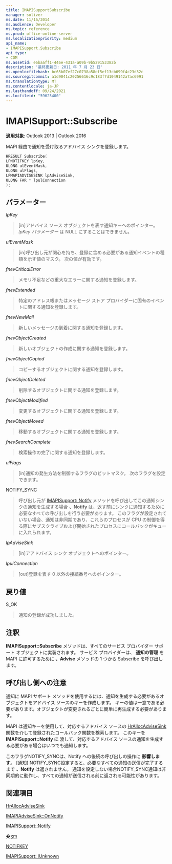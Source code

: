 ```yaml
---
title: IMAPISupportSubscribe
manager: soliver
ms.date: 11/16/2014
ms.audience: Developer
ms.topic: reference
ms.prod: office-online-server
ms.localizationpriority: medium
api_name:
- IMAPISupport.Subscribe
api_type:
- COM
ms.assetid: e6baaff1-446e-431a-a09b-9b529153382b
description: '最終更新日: 2011 年 7 月 23 日'
ms.openlocfilehash: bc65b07ef27c0738a58ef5ef13cb699f4c23d32c
ms.sourcegitcommit: a1d9041c20256616c9c183f7d1049142a7ac6991
ms.translationtype: MT
ms.contentlocale: ja-JP
ms.lasthandoff: 09/24/2021
ms.locfileid: "59625400"
---
```

# <a name="imapisupportsubscribe"></a>IMAPISupport::Subscribe

  
  
**適用対象**: Outlook 2013 | Outlook 2016 
  
MAPI 経由で通知を受け取るアドバイス シンクを登録します。
  
```cpp
HRESULT Subscribe(
LPNOTIFKEY lpKey,
ULONG ulEventMask,
ULONG ulFlags,
LPMAPIADVISESINK lpAdviseSink,
ULONG FAR * lpulConnection
);
```

## <a name="parameters"></a>パラメーター

 _lpKey_
  
> [in]アドバイス ソース オブジェクトを表す通知キーへのポインター。 _lpKey パラメーター_ は NULL にすることはできません。 
    
 _ulEventMask_
  
> [in]呼び出し元が関心を持ち、登録に含める必要がある通知イベントの種類を示す値のマスク。 次の値が有効です。
    
 _fnevCriticalError_
  
> メモリ不足などの重大なエラーに関する通知を登録します。
    
 _fnevExtended_
  
> 特定のアドレス帳またはメッセージ ストア プロバイダーに固有のイベントに関する通知を登録します。
    
 _fnevNewMail_
  
> 新しいメッセージの到着に関する通知を登録します。 
    
 _fnevObjectCreated_
  
> 新しいオブジェクトの作成に関する通知を登録します。
    
 _fnevObjectCopied_
  
> コピーするオブジェクトに関する通知を登録します。
    
 _fnevObjectDeleted_
  
> 削除するオブジェクトに関する通知を登録します。
    
 _fnevObjectModified_
  
> 変更するオブジェクトに関する通知を登録します。
    
 _fnevObjectMoved_
  
> 移動するオブジェクトに関する通知を登録します。
    
 _fnevSearchComplete_
  
> 検索操作の完了に関する通知を登録します。
    
 _ulFlags_
  
> [in]通知の発生方法を制御するフラグのビットマスク。 次のフラグを設定できます。
    
NOTIFY_SYNC 
  
> 呼び出し元が [IMAPISupport::Notify](imapisupport-notify.md) メソッドを呼び出してこの通知シンクの通知を生成する場合 **、Notify** は、返す前にシンクに通知するために必要なすべての呼び出しを行う必要があります。 このフラグが設定されていない場合、通知は非同期であり、これらのプロセスが CPU の制御を得る際にサブスクライブおよび開始されたプロセスにコールバックがキューに入れられます。 
    
 _lpAdviseSink_
  
> [in]アアドバイス シンク オブジェクトへのポインター。 
    
 _lpulConnection_
  
> [out]登録を表す 0 以外の接続番号へのポインター。
    
## <a name="return-value"></a>戻り値

S_OK 
  
> 通知の登録が成功しました。
    
## <a name="remarks"></a>注釈

**IMAPISupport::Subscribe** メソッドは、すべてのサービス プロバイダー サポート オブジェクトに実装されます。 サービス プロバイダーは、 **通知の管理** を MAPI に許可するために **、Advise** メソッドの 1 つから Subscribe を呼び出します。 
  
## <a name="notes-to-callers"></a>呼び出し側への注意

通知に MAPI サポート メソッドを使用するには、通知を生成する必要があるオブジェクトをアドバイス ソースのキーを作成します。 キーの値は一意である必要があります。オブジェクトが変更されるごとに簡単に再生成する必要があります。 
  
MAPI は通知キーを使用して、対応するアドバイス ソースの [HrAllocAdviseSink](hrallocadvisesink.md) 関数を介して登録されたコールバック関数を検索します。 このキーを **IMAPISupport::Notify に** 渡して、対応するアドバイス ソースの通知を生成する必要がある場合はいつでも通知します。 
  
このフラグNOTIFY_SYNCは、Notify への後続の呼び出しの操作に **影響します**。 [通知] NOTIFY_SYNC設定すると、必要なすべての通知の送信が完了するまで **、Notify** は返されません。 通知を設定しない場合NOTIFY_SYNC通知は非同期的に動作し、すべての通知が送信される前に返される可能性があります。 
  
## <a name="see-also"></a>関連項目



[HrAllocAdviseSink](hrallocadvisesink.md)
  
[IMAPIAdviseSink::OnNotify](imapiadvisesink-onnotify.md)
  
[IMAPISupport::Notify](imapisupport-notify.md)
  
[�ʒm](notification.md)
  
[NOTIFKEY](notifkey.md)
  
[IMAPISupport: IUnknown](imapisupportiunknown.md)

